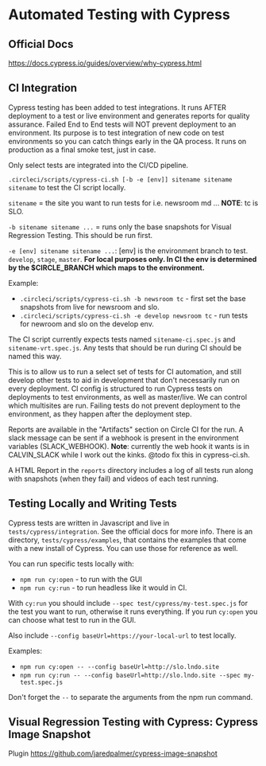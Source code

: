 # Automated Testing with Cypress

## Official Docs

https://docs.cypress.io/guides/overview/why-cypress.html


## CI Integration

Cypress testing has been added to test integrations. It runs AFTER deployment to a test or live environment and generates reports for quality assurance. Failed End to End tests will NOT prevent deployment to an environment. Its purpose is to test integration of new code on test environments so you can catch things early in the QA process. It runs on production as a final smoke test, just in case.

Only select tests are integrated into the CI/CD pipeline.

`.circleci/scripts/cypress-ci.sh [-b -e [env]] sitename sitename sitename` to test the CI script locally.

`sitename` = the site you want to run tests for i.e. newsroom md ...
**NOTE**: tc is SLO.

`-b sitename sitename ...` = runs only the base snapshots for Visual Regression Testing. This should be run first.

`-e [env] sitename sitename ...`: [env] is the environment branch to test. `develop`, `stage`, `master`. **For local purposes only. In CI the env is determined by the $CIRCLE_BRANCH which maps to the environment.**

Example:
  - `.circleci/scripts/cypress-ci.sh -b newsroom tc` - first set the base snapshots from live for newsroom and slo.
  - `.circleci/scripts/cypress-ci.sh -e develop newsroom tc` - run tests for newroom and slo on the develop env.

The CI script currently expects tests named `sitename-ci.spec.js` and `sitename-vrt.spec.js`. Any tests that should be run during CI should be named this way.

This is to allow us to run a select set of tests for CI automation, and still develop other tests to aid in development that don't necessarily run on every deployment. CI config is structured to run Cypress tests on deployments to test environments, as well as master/live. We can control which multisites are run. Failing tests do not prevent deployment to the environment, as they happen after the deployment step.

Reports are available in the "Artifacts" section on Circle CI for the run. A slack message can be sent if a webhook is present in the environment variables (SLACK_WEBHOOK).  **Note**: currently the web hook it wants is in CALVIN_SLACK while I work out the kinks. @todo fix this in cypress-ci.sh.

A HTML Report in the `reports` directory includes a log of all tests run along with snapshots (when they fail) and videos of each test running.

## Testing Locally and Writing Tests

Cypress tests are written in Javascript and live in `tests/cypress/integration`. See the official docs for more info. There is an directory, `tests/cypress/examples`, that contains the examples that come with a new install of Cypress. You can use those for reference as well.

You can run specific tests locally with:
 - `npm run cy:open` - to run with the GUI
 - `npm run cy:run` - to run headless like it would in CI.

 With `cy:run` you should include `--spec test/cypress/my-test.spec.js` for the test you want to run, otherwise it runs everything. If you run `cy:open` you can choose what test to run in the GUI.

 Also include `--config baseUrl=https://your-local-url` to test locally.

 Examples:
 - `npm run cy:open -- --config baseUrl=http://slo.lndo.site`
 - `npm run cy:run -- --config baseUrl=http://slo.lndo.site --spec my-test.spec.js`

Don't forget the `--` to separate the arguments from the npm run command.


## Visual Regression Testing with Cypress: Cypress Image Snapshot

Plugin https://github.com/jaredpalmer/cypress-image-snapshot
